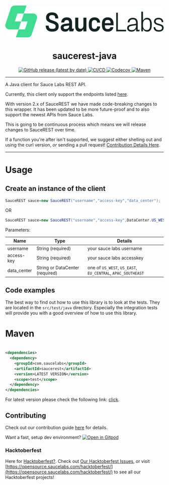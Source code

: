<p align="center">
  <a href="https://github.com/saucelabs/saucerest-java/">
    <img alt="saucerest-java Logo" src="https://raw.githubusercontent.com/saucelabs/saucerest-java/master/.github/SauceLabsLogo.png">
  </a>
</p>

<h1 align="center"><strong>saucerest-java</strong></h1>

<p align="center">
  <a href="https://github.com/saucelabs/saucerest-java/releases">
    <img alt="GitHub release (latest by date)" src="https://img.shields.io/github/v/release/saucelabs/saucerest-java?style=for-the-badge&logo=github&logoColor=white">
  </a>
  <a href="https://github.com/saucelabs/saucerest-java/actions/workflows/java-ci.yml">
    <img alt="CI/CD" src="https://img.shields.io/github/actions/workflow/status/saucelabs/saucerest-java/java-ci.yml?branch=master&label=CI/CD&style=for-the-badge&logo=githubactions&logoColor=white">
  </a>
  <a href="https://codecov.io/gh/saucelabs/saucerest-java?branch=master">
    <img alt="Codecov" src="https://img.shields.io/codecov/c/gh/saucelabs/saucerest-java?style=for-the-badge&logo=codecov&logoColor=white">
  </a>
  <a href="https://central.sonatype.com/artifact/com.saucelabs/saucerest">
    <img alt="Maven" src="https://img.shields.io/maven-central/v/com.saucelabs/saucerest?style=for-the-badge&logo=maven&logoColor=white">
  </a>
</p>
<hr>

A Java client for Sauce Labs REST API.

Currently, this client only support the endpoints listed [here](https://docs.saucelabs.com/dev/api/).

With version 2.x of SauceREST we have made code-breaking changes to this wrapper. It has been updated to be more
future-proof and to also support the newest APIs from Sauce Labs.

This is going to be continuous process which means we will release changes to SauceREST over time.

If a function you're after isn't supported, we suggest either shelling out and using the curl version, _or_ sending a pull
request!  [Contribution Details Here](https://github.com/saucelabs/saucerest-java/blob/master/CONTRIBUTING.md).

<hr>

# Usage

## Create an instance of the client

```java
SauceREST sauce=new SauceREST("username","access-key","data_center");
```

OR

```java
SauceREST sauce=new SauceREST("username","access-key",DataCenter.US_WEST);
```

Parameters:

| Name        | Type                            | Details                                                     |
|-------------|---------------------------------|-------------------------------------------------------------|
| username    | String (required)               | your sauce labs username                                    |
| access-key  | String (required)               | your sauce labs accesskey                                   |
| data_center | String or DataCenter (required) | one of `US_WEST`, `US_EAST`, `EU_CENTRAL`, `APAC_SOUTHEAST` |

## Code examples

The best way to find out how to use this library is to look at the tests. They are located in the `src/test/java` directory. Especially the integration tests
will provide you with a good overview of how to use this library.

# Maven

```xml

<dependencies>
  <dependency>
    <groupId>com.saucelabs</groupId>
    <artifactId>saucerest</artifactId>
    <version>LATEST VERSION</version>
    <scope>test</scope>
  </dependency>
</dependencies>
```

For latest version please check the following link: [click](https://search.maven.org/#search%7Cgav%7C1%7Cg%3A%22com.saucelabs%22%20AND%20a%3A%22saucerest%22).

## Contributing

Check out our contribution guide [here](CONTRIBUTING.md) for details.

Want a fast, setup dev
environment?  [![Open in Gitpod](https://gitpod.io/button/open-in-gitpod.svg)](https://gitpod.io/#https://github.com/saucelabs/saucerest-java)

### Hacktoberfest

Here for [Hacktoberfest?](https://hacktoberfest.com/). Check
out [Our Hacktoberfest Issues](https://github.com/saucelabs/saucerest-java/issues?q=is%3Aissue+is%3Aopen+label%3Ahacktoberfest), or
visit [https://opensource.saucelabs.com/hacktoberfest/](https://opensource.saucelabs.com/hacktoberfest/) to see all our Hacktoberfest projects!